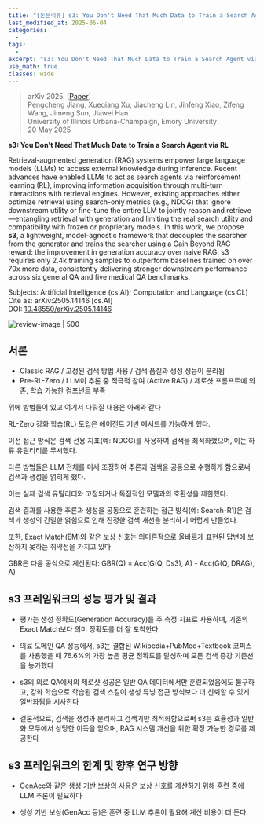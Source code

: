 ```yaml
---
title: "[논문리뷰] s3: You Don't Need That Much Data to Train a Search Agent via RL"
last_modified_at: 2025-06-04
categories:
  - 
tags:
  - 
excerpt: "s3: You Don't Need That Much Data to Train a Search Agent via RL"
use_math: true
classes: wide
---
```



> arXiv 2025. [[Paper](https://arxiv.org/abs/2505.14146)]  
> Pengcheng Jiang, Xueqiang Xu, Jiacheng Lin, Jinfeng Xiao, Zifeng Wang, Jimeng Sun, Jiawei Han  
> University of Illinois Urbana-Champaign, Emory University  
> 20 May 2025  

**s3: You Don't Need That Much Data to Train a Search Agent via RL**

Retrieval-augmented generation (RAG) systems empower large language models (LLMs) to access external knowledge during inference. Recent advances have enabled LLMs to act as search agents via reinforcement learning (RL), improving information acquisition through multi-turn interactions with retrieval engines. However, existing approaches either optimize retrieval using search-only metrics (e.g., NDCG) that ignore downstream utility or fine-tune the entire LLM to jointly reason and retrieve—entangling retrieval with generation and limiting the real search utility and compatibility with frozen or proprietary models. In this work, we propose **s3**, a lightweight, model-agnostic framework that decouples the searcher from the generator and trains the searcher using a Gain Beyond RAG reward: the improvement in generation accuracy over naive RAG. s3 requires only 2.4k training samples to outperform baselines trained on over 70x more data, consistently delivering stronger downstream performance across six general QA and five medical QA benchmarks.

Subjects: Artificial Intelligence (cs.AI); Computation and Language (cs.CL)  
Cite as: arXiv:2505.14146 [cs.AI]  
DOI: [10.48550/arXiv.2505.14146](https://doi.org/10.48550/arXiv.2505.14146)



![review-image | 500](https://moonlight-paper-snapshot.s3.ap-northeast-2.amazonaws.com/arxiv/s3-you-dont-need-that-much-data-to-train-a-search-agent-via-rl-0.png)

## 서론 

- Classic RAG / 고정된 검색 방법 사용 / 검색 품질과 생성 성능이 분리됨
- Pre-RL-Zero / LLM이 추론 중 적극적 참여 (Active RAG) / 제로샷 프롬프트에 의존, 학습 가능한 컴포넌트 부족

위에 방법들이 있고 여기서 다뤄질 내용은 아래와 같다

RL-Zero 강화 학습(RL) 도입은 에이전트 기반 메서드를 가능하게 했다.

이전 접근 방식은 검색 전용 지표(예: NDCG)를 사용하여 검색을 최적화했으며, 이는 하류 유틸리티를 무시했다.

다른 방법들은 LLM 전체를 미세 조정하여 추론과 검색을 공동으로 수행하게 함으로써 검색과 생성을 얽히게 했다.

이는 실제 검색 유틸리티와 고정되거나 독점적인 모델과의 호환성을 제한했다.

검색 결과를 사용한 추론과 생성을 공동으로 훈련하는 접근 방식(예: Search-R1)은 검색과 생성의 긴밀한 얽힘으로 인해 진정한 검색 개선을 분리하기 어렵게 만들었다.

또한, Exact Match(EM)와 같은 보상 신호는 의미론적으로 올바르게 표현된 답변에 보상하지 못하는 취약점을 가지고 있다

GBR은 다음 공식으로 계산된다: GBR(Q) = Acc(G(Q, Ds3), A) - Acc(G(Q, DRAG), A) 


## s3 프레임워크의 성능 평가 및 결과 

- 평가는 생성 정확도(Generation Accuracy)를 주 측정 지표로 사용하며, 기존의 Exact Match보다 의미 정확도를 더 잘 포착한다

- 의료 도메인 QA 성능에서, s3는 결합된 Wikipedia+PubMed+Textbook 코퍼스를 사용했을 때 76.6%의 가장 높은 평균 정확도를 달성하며 모든 검색 증강 기준선을 능가했다

- s3의 의료 QA에서의 제로샷 성공은 일반 QA 데이터에서만 훈련되었음에도 불구하고, 강화 학습으로 학습된 검색 스킬이 생성 튜닝 접근 방식보다 더 신뢰할 수 있게 일반화됨을 시사한다

- 결론적으로, 검색을 생성과 분리하고 검색기만 최적화함으로써 s3는 효율성과 일반화 모두에서 상당한 이득을 얻으며, RAG 시스템 개선을 위한 확장 가능한 경로를 제공한다
 


## s3 프레임워크의 한계 및 향후 연구 방향

- GenAcc와 같은 생성 기반 보상의 사용은 보상 신호를 계산하기 위해 훈련 중에 LLM 추론이 필요하다

- 생성 기반 보상(GenAcc 등)은 훈련 중 LLM 추론이 필요해 계산 비용이 더 든다.